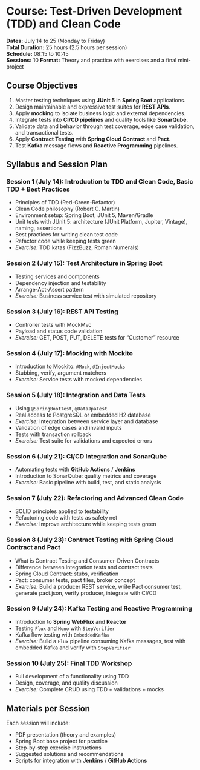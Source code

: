# Course: Test-Driven Development (TDD) and Clean Code

**Dates:** July 14 to 25 (Monday to Friday)  
**Total Duration:** 25 hours (2.5 hours per session)  
**Schedule:** 08:15 to 10:45  
**Sessions:** 10 
**Format:** Theory and practice with exercises and a final mini-project

## Course Objectives

1. Master testing techniques using **JUnit 5** in **Spring Boot** applications.  
2. Design maintainable and expressive test suites for **REST APIs**.  
3. Apply **mocking** to isolate business logic and external dependencies.  
4. Integrate tests into **CI/CD pipelines** and quality tools like **SonarQube**.  
5. Validate data and behavior through test coverage, edge case validation, and transactional tests.  
6. Apply **Contract Testing** with **Spring Cloud Contract** and **Pact**.  
7. Test **Kafka** message flows and **Reactive Programming** pipelines.

## Syllabus and Session Plan

### Session 1 (July 14): Introduction to TDD and Clean Code, Basic TDD + Best Practices
- Principles of TDD (Red-Green-Refactor)
- Clean Code philosophy (Robert C. Martin)
- Environment setup: Spring Boot, JUnit 5, Maven/Gradle
- Unit tests with JUnit 5: architecture (JUnit Platform, Jupiter, Vintage), naming, assertions
- Best practices for writing clean test code
- Refactor code while keeping tests green
- *Exercise:* TDD katas (FizzBuzz, Roman Numerals)

### Session 2 (July 15): Test Architecture in Spring Boot
- Testing services and components
- Dependency injection and testability
- Arrange-Act-Assert pattern
- *Exercise:* Business service test with simulated repository

### Session 3 (July 16): REST API Testing
- Controller tests with MockMvc
- Payload and status code validation
- *Exercise:* GET, POST, PUT, DELETE tests for “Customer” resource

### Session 4 (July 17): Mocking with Mockito
- Introduction to Mockito: `@Mock`, `@InjectMocks`
- Stubbing, verify, argument matchers
- *Exercise:* Service tests with mocked dependencies

### Session 5 (July 18): Integration and Data Tests
- Using `@SpringBootTest`, `@DataJpaTest`
- Real access to PostgreSQL or embedded H2 database
- *Exercise:* Integration between service layer and database
- Validation of edge cases and invalid inputs
- Tests with transaction rollback
- *Exercise:* Test suite for validations and expected errors

### Session 6 (July 21): CI/CD Integration and SonarQube
- Automating tests with **GitHub Actions** / **Jenkins**
- Introduction to SonarQube: quality metrics and coverage
- *Exercise:* Basic pipeline with build, test, and static analysis

### Session 7 (July 22): Refactoring and Advanced Clean Code
- SOLID principles applied to testability
- Refactoring code with tests as safety net
- *Exercise:* Improve architecture while keeping tests green

### Session 8 (July 23): Contract Testing with Spring Cloud Contract and Pact
- What is Contract Testing and Consumer-Driven Contracts
- Difference between integration tests and contract tests
- Spring Cloud Contract: stubs, verification
- Pact: consumer tests, pact files, broker concept
- *Exercise:* Build a producer REST service, write Pact consumer test, generate pact.json, verify producer, integrate with CI/CD

### Session 9 (July 24): Kafka Testing and Reactive Programming
- Introduction to **Spring WebFlux** and **Reactor**
- Testing `Flux` and `Mono` with `StepVerifier`
- Kafka flow testing with `EmbeddedKafka`
- *Exercise:* Build a `Flux` pipeline consuming Kafka messages, test with embedded Kafka and verify with `StepVerifier`

### Session 10 (July 25): Final TDD Workshop
- Full development of a functionality using TDD
- Design, coverage, and quality discussion
- *Exercise:* Complete CRUD using TDD + validations + mocks

## Materials per Session

Each session will include:
- PDF presentation (theory and examples)
- Spring Boot base project for practice
- Step-by-step exercise instructions
- Suggested solutions and recommendations
- Scripts for integration with **Jenkins** / **GitHub Actions**